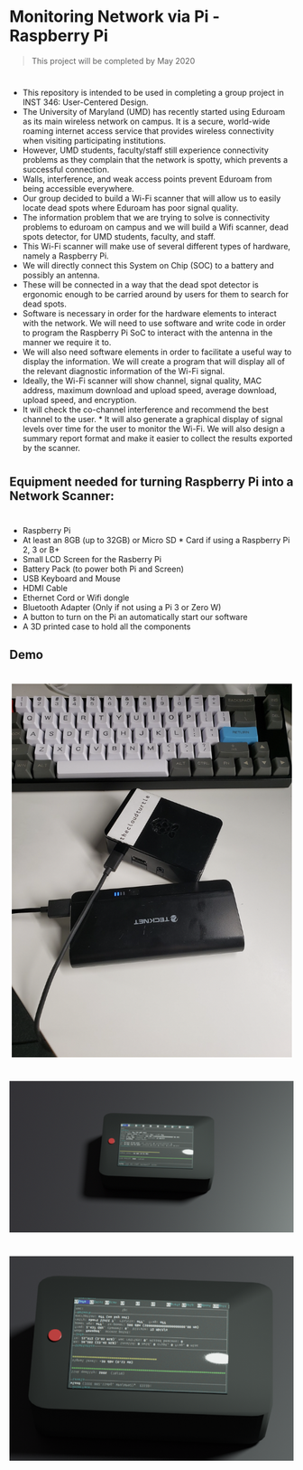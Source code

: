 # Monitoring Network via Pi - Raspberry Pi 

> This project will be completed by May 2020
#
* This repository is intended to be used in completing a group project in INST 346: User-Centered Design.
* The University of Maryland (UMD) has recently started using Eduroam as its main wireless network on campus. It is a secure, world-wide roaming internet access service that provides wireless connectivity when visiting participating institutions. 
* However, UMD students, faculty/staff still experience connectivity problems as they complain that the network is spotty,  which prevents a successful connection. 
* Walls, interference, and weak access points prevent Eduroam from being accessible everywhere. 
* Our group decided to build a Wi-Fi scanner that will allow us to easily locate dead spots where Eduroam has poor signal quality. 
* The information problem that we are trying to solve is connectivity problems to eduroam on campus and we will build a Wifi scanner, dead spots detector, for UMD students, faculty, and staff. 
* This Wi-Fi scanner will make use of several different types of hardware, namely a Raspberry Pi. 
* We will directly connect this System on Chip (SOC) to a battery and possibly an antenna. 
* These will be connected in a way that the dead spot detector is ergonomic enough to be carried around by users for them to search for dead spots. 
* Software is necessary in order for the hardware elements to interact with the network. We will need to use software and write code in order to program the Raspberry Pi SoC to interact with the antenna in the manner we require it to.
* We will also need software elements in order to facilitate a useful way to display the information. We will create a program that will display all of the relevant diagnostic information of the Wi-Fi signal. 
* Ideally, the Wi-Fi scanner will show channel, signal quality, MAC address, maximum download and upload speed, average download, upload speed, and encryption. 
* It will check the co-channel interference and recommend the best channel to the user. * It will also generate a graphical display of signal levels over time for the user to monitor the Wi-Fi. We will also design a summary report format and make it easier to collect the results exported by the scanner.
#
## Equipment needed for turning Raspberry Pi into a Network Scanner:
#
* Raspberry Pi
* At least an 8GB (up to 32GB) or Micro SD * Card if using a Raspberry Pi 2, 3 or B+
* Small LCD Screen for the Rasberry Pi
* Battery Pack (to power both Pi and Screen)
* USB Keyboard and Mouse 
* HDMI Cable
* Ethernet Cord or Wifi dongle
* Bluetooth Adapter (Only if not using a Pi 3 or Zero W)
* A button to turn on the Pi an automatically start our software
* A 3D printed case to hold all the components

## Demo
#
![](Images/RP1.png)
#
![](Images/RP3.png)
#
![](Images/RP2.png)
#
